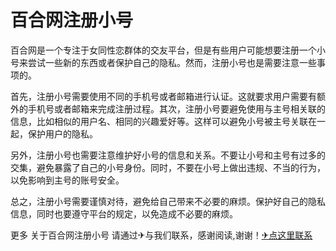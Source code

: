 # 百合网注册小号

百合网是一个专注于女同性恋群体的交友平台，但是有些用户可能想要注册一个小号来尝试一些新的东西或者保护自己的隐私。然而，注册小号也是需要注意一些事项的。

首先，注册小号需要使用不同的手机号或者邮箱进行认证。这就要求用户需要有额外的手机号或者邮箱来完成注册过程。其次，注册小号要避免使用与主号相关联的信息，比如相似的用户名、相同的兴趣爱好等。这样可以避免小号被主号关联在一起，保护用户的隐私。

另外，注册小号也需要注意维护好小号的信息和关系。不要让小号和主号有过多的交集，避免暴露了自己的小号身份。同时，不要在小号上做出违规、不当的行为，以免影响到主号的账号安全。

总之，注册小号需要谨慎对待，避免给自己带来不必要的麻烦。保护好自己的隐私信息，同时也要遵守平台的规定，以免造成不必要的麻烦。

更多 关于百合网注册小号 请通过✈与我们联系，感谢阅读,谢谢！[✈点这里联系](https://ss.k02.cc)